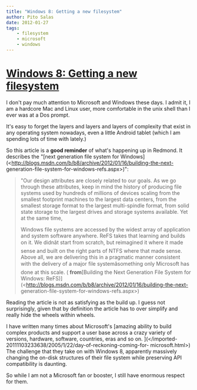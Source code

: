 ```yaml
---
title: "Windows 8: Getting a new filesystem"
author: Pito Salas
date: 2012-01-27
tags:
    - filesystem
    - microsoft
    - windows
---
```

# [Windows 8: Getting a new filesystem](None)




I don't pay much attention to Microsoft and Windows these days. I admit it, I
am a hardcore Mac and Linux user, more comfortable in the unix shell than I
ever was at a Dos prompt.

It's easy to forget the layers and layers and layers of complexity that exist
in any operating system nowadays, even a little Android tablet (which I am
spending lots of time with lately.)

So this article is a **good reminder** of what's happening up in Redmond. It
describes the "[next generation file system for
Windows](<http://blogs.msdn.com/b/b8/archive/2012/01/16/building-the-next-
generation-file-system-for-windows-refs.aspx>)":

> "Our design attributes are closely related to our goals. As we go through
> these attributes, keep in mind the history of producing file systems used by
> hundreds of millions of devices scaling from the smallest footprint machines
> to the largest data centers, from the smallest storage format to the largest
> multi-spindle format, from solid state storage to the largest drives and
> storage systems available. Yet at the same time,
>
> Windows file systems are accessed by the widest array of application and
> system software anywhere. ReFS takes that learning and builds on it. We
> didnât start from scratch, but reimagined it where it made sense and built
> on the right parts of NTFS where that made sense. Above all, we are
> delivering this in a pragmatic manner consistent with the delivery of a
> major file systemâsomething only Microsoft has done at this scale. (
> **from**[Building the Next Generation File System for Windows:
> ReFS)](<http://blogs.msdn.com/b/b8/archive/2012/01/16/building-the-next-
> generation-file-system-for-windows-refs.aspx>)

Reading the article is not as satisfying as the build up. I guess not
surprisingly, given that by definition the article has to over simplify and
really hide the wheels within wheels.

I have written many times about Microsoft's [amazing ability to build complex
products and support a user base across a crazy variety of versions, hardware,
software, countries, eras and so on.
](</imported-20111103233638/2005/1/22/day-of-reckoning-coming-for-
microsoft.html>) The challenge that they take on with Windows 8, apparently
massively changing the on-disk structures of their file system while
preserving API compatibility is daunting.

So while I am not a Microsoft fan or booster, I still have enormous respect
for them.


